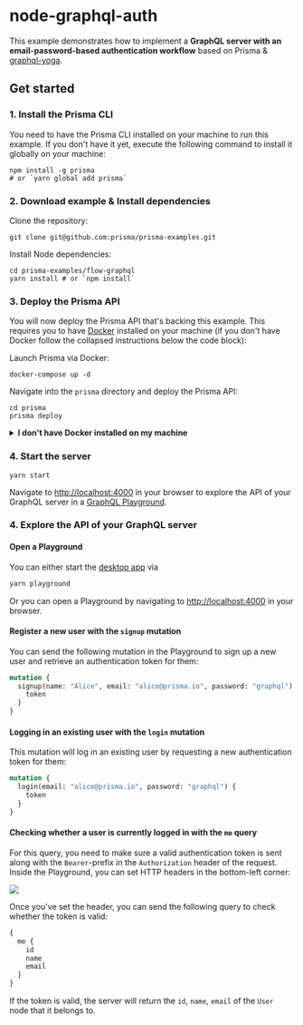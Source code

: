 # node-graphql-auth

This example demonstrates how to implement a **GraphQL server with an email-password-based authentication workflow** based on Prisma & [graphql-yoga](https://github.com/prisma/graphql-yoga).

## Get started

### 1. Install the Prisma CLI

You need to have the Prisma CLI installed on your machine to run this example. If you don't have it yet, execute the following command to install it globally on your machine:

```
npm install -g prisma
# or `yarn global add prisma`
```

### 2. Download example & Install dependencies

Clone the repository:

```
git clone git@github.com:prisma/prisma-examples.git
```

Install Node dependencies:

```
cd prisma-examples/flow-graphql
yarn install # or `npm install`
```

### 3. Deploy the Prisma API

You will now deploy the Prisma API that's backing this example. This requires you to have [Docker](https://www.docker.com) installed on your machine (if you don't have Docker follow the collapsed instructions below the code block):

Launch Prisma via Docker:

```
docker-compose up -d
```

Navigate into the `prisma` directory and deploy the Prisma API:

```
cd prisma
prisma deploy
```

<details>
 <summary><strong>I don't have Docker installed on my machine</strong></summary>

To deploy your service to a demo server (rather than locally with Docker), follow these steps:

- Run the following command:
  ```
  cd prisma
  prisma deploy --new
  ```
- In the interactive CLI wizard:
  - Select the **Demo server**
  - For all following questions, choose the suggested values by just hitting **Enter**

</details>

### 4. Start the server

```
yarn start
```

Navigate to [http://localhost:4000](http://localhost:4000) in your browser to explore the API of your GraphQL server in a [GraphQL Playground](https://github.com/prisma/graphql-playground).

### 4. Explore the API of your GraphQL server

#### Open a Playground

You can either start the [desktop app](https://github.com/prisma/graphql-playground) via

```sh
yarn playground
```

Or you can open a Playground by navigating to [http://localhost:4000](http://localhost:4000) in your browser.

#### Register a new user with the `signup` mutation

You can send the following mutation in the Playground to sign up a new user and retrieve an authentication token for them:

```graphql
mutation {
  signup(name: "Alice", email: "alice@prisma.io", password: "graphql") {
    token
  }
}
```

#### Logging in an existing user with the `login` mutation

This mutation will log in an existing user by requesting a new authentication token for them:

```graphql
mutation {
  login(email: "alice@prisma.io", password: "graphql") {
    token
  }
}
```

#### Checking whether a user is currently logged in with the `me` query

For this query, you need to make sure a valid authentication token is sent along with the `Bearer`-prefix in the `Authorization` header of the request. Inside the Playground, you can set HTTP headers in the bottom-left corner:

![](https://imgur.com/bEGUtO0.png)

Once you've set the header, you can send the following query to check whether the token is valid:

```graphql
{
  me {
    id
    name
    email
  }
}
```

If the token is valid, the server will return the `id`, `name`, `email` of the `User` node that it belongs to.
